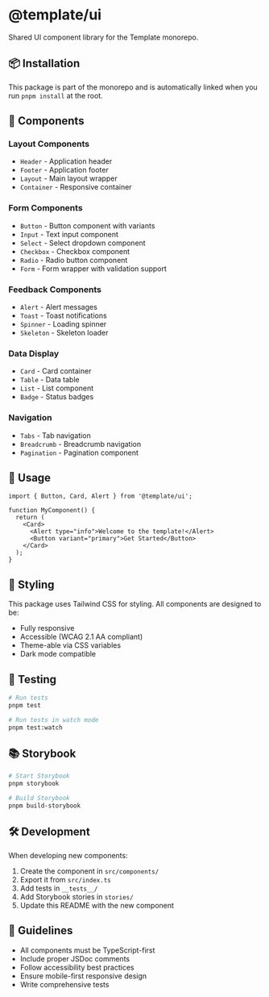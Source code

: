 # @template/ui

Shared UI component library for the Template monorepo.

## 📦 Installation

This package is part of the monorepo and is automatically linked when you run `pnpm install` at the root.

## 🎨 Components

### Layout Components

- `Header` - Application header
- `Footer` - Application footer
- `Layout` - Main layout wrapper
- `Container` - Responsive container

### Form Components

- `Button` - Button component with variants
- `Input` - Text input component
- `Select` - Select dropdown component
- `Checkbox` - Checkbox component
- `Radio` - Radio button component
- `Form` - Form wrapper with validation support

### Feedback Components

- `Alert` - Alert messages
- `Toast` - Toast notifications
- `Spinner` - Loading spinner
- `Skeleton` - Skeleton loader

### Data Display

- `Card` - Card container
- `Table` - Data table
- `List` - List component
- `Badge` - Status badges

### Navigation

- `Tabs` - Tab navigation
- `Breadcrumb` - Breadcrumb navigation
- `Pagination` - Pagination component

## 🚀 Usage

```tsx
import { Button, Card, Alert } from '@template/ui';

function MyComponent() {
  return (
    <Card>
      <Alert type="info">Welcome to the template!</Alert>
      <Button variant="primary">Get Started</Button>
    </Card>
  );
}
```

## 🎨 Styling

This package uses Tailwind CSS for styling. All components are designed to be:

- Fully responsive
- Accessible (WCAG 2.1 AA compliant)
- Theme-able via CSS variables
- Dark mode compatible

## 🧪 Testing

```bash
# Run tests
pnpm test

# Run tests in watch mode
pnpm test:watch
```

## 📚 Storybook

```bash
# Start Storybook
pnpm storybook

# Build Storybook
pnpm build-storybook
```

## 🛠️ Development

When developing new components:

1. Create the component in `src/components/`
2. Export it from `src/index.ts`
3. Add tests in `__tests__/`
4. Add Storybook stories in `stories/`
5. Update this README with the new component

## 📝 Guidelines

- All components must be TypeScript-first
- Include proper JSDoc comments
- Follow accessibility best practices
- Ensure mobile-first responsive design
- Write comprehensive tests

